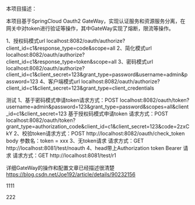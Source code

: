 本项目描述：

本项目基于SpringCloud Oauth2 GateWay，实现认证服务和资源服务分离，在网关中对token进行验证等操作，其中GateWay实现了熔断，限流等操作。

1、授权码模式url
localhost:8082/oauth/authorize?client_id=c1&response_type=code&scope=all
2、简化模式url
localhost:8082/oauth/authorize?client_id=c1&response_type=token&scope=all
3、密码模式url
localhost:8082/oauth/authorize?client_id=c1&client_secret=123&grant_type=password&username=admin&password=123
4、客户端模式url
localhost:8082/oauth/authorize?client_id=c1&client_secret=123&grant_type=client_credentials

测试
1、基于密码模式申请token请求方式：POST
localhost:8082/oauth/token?username=admin&password=123&grant_type=password&scopes=all&client_id=c1&client_secret=123
基于授权码模式申请token 请求方式：POST
localhost:8082/oauth/token?grant_type=authorization_code&client_id=c1&client_secret=123&code=2zxCkY
2、校验token请求方式：POST
http://localhost:8082/oauth/check_token
body 参数名：token = xxx
3、无token请求 请求方式：GET
http://localhost:8081/test/noauth
4、head带上Authorization token Bearer 请求 请求方式：GET
http://localhost:8081/test/r1

详细GateWay的操作和配置文章已经描述很清楚
https://blog.csdn.net/Joe192/article/details/90232156

1111

222
